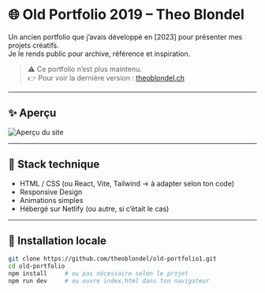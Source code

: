 # 🌐 Old Portfolio 2019 – Theo Blondel

Un ancien portfolio que j’avais développé en [2023] pour présenter mes projets créatifs.  
Je le rends public pour archive, référence et inspiration.

> ⚠️ Ce portfolio n’est plus maintenu.  
> 👉 Pour voir la dernière version : [theoblondel.ch](https://theoblondel.ch)

---

## ✨ Aperçu

![Aperçu du site](./Capture%20d'écran%202025-08-02%20103835.png)

---

## 🧰 Stack technique

- HTML / CSS (ou React, Vite, Tailwind → à adapter selon ton code)
- Responsive Design
- Animations simples
- Hébergé sur Netlify (ou autre, si c’était le cas)

---

## 🚀 Installation locale

```bash
git clone https://github.com/theoblondel/old-portfolio1.git
cd old-portfolio
npm install     # ou pas nécessaire selon le projet
npm run dev     # ou ouvre index.html dans ton navigateur
